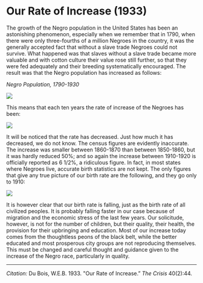 # Our Rate of Increase (1933)

The  growth of the Negro  population in the United States has been an astonishing phenomenon, especially when we remember that in 1790, when there were only three-fourths of a million Negroes in the country, it was the generally accepted fact that without a slave trade Negroes could not survive. What happened was that slaves without a slave trade became more valuable and with cotton culture their value rose still further, so that they were fed adequately and their breeding systematically encouraged. The result was that the Negro population has increased as follows:

*Negro Population, 1790-1930*

![](../../../Images/increase_1.png)

 This means that each ten years the rate of increase of the Negroes has been:

![](../../../Images/increase_2.png)


It will be noticed that the rate has decreased. Just how much it has decreased, we do not know. The census figures are evidently inaccurate. The increase was smaller between 1860-1870 than between 1850-1860, but it was hardly reduced 50%; and so again the increase between 1910-1920 is officially reported as 6 1/2%, a ridiculous figure. In fact, in most states where Negroes live, accurate birth statistics are not kept. The only figures that give any true picture of our birth rate are the following, and they go only to 1910:

![](../../../Images/increase_3.png)

It is however clear that our birth rate is falling, just as the birth rate of all civilized peoples. It is probably falling faster in our case because of migration and the economic stress of the last few years. Our solicitude, however, is not for the number of children, but their quality, their health, the provision for their upbringing and education. Most of our increase today comes from the thoughtless peons of the black belt, while the better educated and most prosperous city groups are not reproducing themselves. This must be changed and careful thought and guidance given to the increase of the Negro race, particularly in quality.


_________________
*Citation:* Du Bois, W.E.B. 1933. "Our Rate of Increase.” *The Crisis* 40(2):44.

